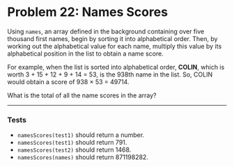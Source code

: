 # Problem 22: Names Scores

Using `names`, an array defined in the background containing over five thousand first names, begin by sorting it into alphabetical order. Then, by working out the alphabetical value for each name, multiply this value by its alphabetical position in the list to obtain a name score.

For example, when the list is sorted into alphabetical order, **COLIN**, which is worth 3 + 15 + 12 + 9 + 14 = 53, is the 938th name in the list. So, COLIN would obtain a score of 938 × 53 = 49714.

What is the total of all the name scores in the array?

---

### Tests

* `namesScores(test1)` should return a number.
* `namesScores(test1)` should return 791.
* `namesScores(test2)` should return 1468.
* `namesScores(names)` should return 871198282.